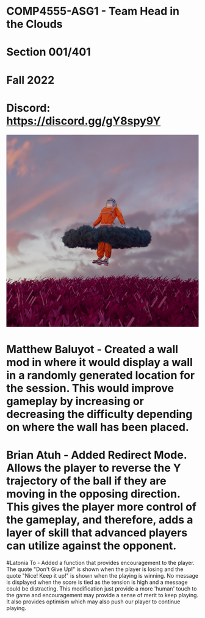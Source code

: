 # COMP4555-ASG1 - Team Head in the Clouds
# Section 001/401
# Fall 2022
# Discord: https://discord.gg/gY8spy9Y

![My Image](group_image.jpg)

# Matthew Baluyot - Created a wall mod in where it would display a wall in a randomly generated location for the session. This would improve gameplay by increasing or decreasing the difficulty depending on where the wall has been placed.

# Brian Atuh - Added Redirect Mode. Allows the player to reverse the Y trajectory of the ball if they are moving in the opposing direction. This gives the player more control of the gameplay, and therefore, adds a layer of skill that advanced players can utilize against the opponent. 

#Latonia To - Added a function that provides encouragement to the player. The quote "Don't Give Up!" is shown when the player is losing and the quote "Nice! Keep it up!" is shown when the playing is winning. No message is displayed when the score is tied as the tension is high and a message could be distracting. This modification just provide a more 'human' touch to the game and encouragement may provide a sense of merit to keep playing. It also provides optimism which may also push our player to continue playing.
